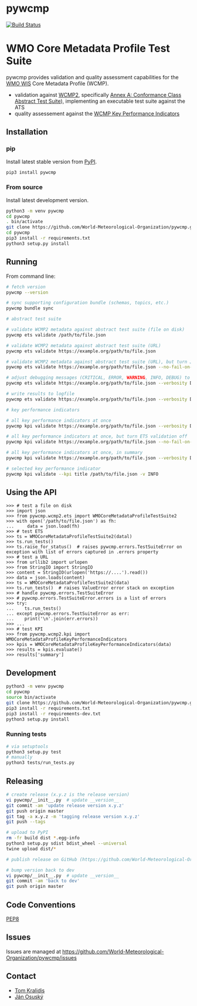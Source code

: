 # pywcmp

[![Build Status](https://github.com/World-Meteorological-Organization/pywcmp/workflows/build%20%E2%9A%99%EF%B8%8F/badge.svg)](https://github.com/World-Meteorological-Organization/pywcmp/actions)

# WMO Core Metadata Profile Test Suite

pywcmp provides validation and quality assessment capabilities for the [WMO WIS](https://community.wmo.int/en/activity-areas/wis) Core Metadata Profile (WCMP).

- validation against [WCMP2](https://wmo-im.github.io/wcmp2/standard/wcmp2-STABLE.html), specifically [Annex A: Conformance Class Abstract Test Suite](https://wmo-im.github.io/wcmp2/standard/wcmp2-STABLE.html#_conformance_class_abstract_test_suite_normative)), implementing an executable test suite against the ATS
- quality assessement against the [WCMP Key Performance Indicators]([https://community.wmo.int/activity-areas/wis/wis-metadata-kpis](https://wmo-im.github.io/wcmp2/kpi/wcmp2-kpi-DRAFT.html))

## Installation

### pip

Install latest stable version from [PyPI](https://pypi.org/project/pywcmp).

```bash
pip3 install pywcmp
```

### From source

Install latest development version.

```bash
python3 -m venv pywcmp
cd pywcmp
. bin/activate
git clone https://github.com/World-Meteorological-Organization/pywcmp.git
cd pywcmp
pip3 install -r requirements.txt
python3 setup.py install
```

## Running

From command line:
```bash
# fetch version
pywcmp --version

# sync supporting configuration bundle (schemas, topics, etc.)
pywcmp bundle sync

# abstract test suite

# validate WCMP2 metadata against abstract test suite (file on disk)
pywcmp ets validate /path/to/file.json

# validate WCMP2 metadata against abstract test suite (URL)
pywcmp ets validate https://example.org/path/to/file.json

# validate WCMP2 metadata against abstract test suite (URL), but turn JSON Schema validation off
pywcmp ets validate https://example.org/path/to/file.json --no-fail-on-schema-validation

# adjust debugging messages (CRITICAL, ERROR, WARNING, INFO, DEBUG) to stdout
pywcmp ets validate https://example.org/path/to/file.json --verbosity DEBUG

# write results to logfile
pywcmp ets validate https://example.org/path/to/file.json --verbosity DEBUG --logfile /tmp/foo.txt

# key performance indicators

# all key performance indicators at once
pywcmp kpi validate https://example.org/path/to/file.json --verbosity DEBUG

# all key performance indicators at once, but turn ETS validation off
pywcmp kpi validate https://example.org/path/to/file.json --no-fail-on-ets --verbosity DEBUG

# all key performance indicators at once, in summary
pywcmp kpi validate https://example.org/path/to/file.json --verbosity DEBUG --summary

# selected key performance indicator
pywcmp kpi validate --kpi title /path/to/file.json -v INFO
```

## Using the API
```pycon
>>> # test a file on disk
>>> import json
>>> from pywcmp.wcmp2.ets import WMOCoreMetadataProfileTestSuite2
>>> with open('/path/to/file.json') as fh:
...     data = json.load(fh)
>>> # test ETS
>>> ts = WMOCoreMetadataProfileTestSuite2(datal)
>>> ts.run_tests()
>>> ts.raise_for_status()  # raises pywcmp.errors.TestSuiteError on exception with list of errors captured in .errors property
>>> # test a URL
>>> from urllib2 import urlopen
>>> from StringIO import StringIO
>>> content = StringIO(urlopen('https://....').read())
>>> data = json.loads(content)
>>> ts = WMOCoreMetadataProfileTestSuite2(data)
>>> ts.run_tests()  # raises ValueError error stack on exception
>>> # handle pywcmp.errors.TestSuiteError
>>> # pywcmp.errors.TestSuiteError.errors is a list of errors
>>> try:
...    ts.run_tests()
... except pywcmp.errors.TestSuiteError as err:
...    print('\n'.join(err.errors))
>>> ...
>>> # test KPI
>>> from pywcmp.wcmp2.kpi import WMOCoreMetadataProfileKeyPerformanceIndicators
>>> kpis = WMOCoreMetadataProfileKeyPerformanceIndicators(data)
>>> results = kpis.evaluate()
>>> results['summary']
```

## Development

```bash
python3 -m venv pywcmp
cd pywcmp
source bin/activate
git clone https://github.com/World-Meteorological-Organization/pywcmp.git
pip3 install -r requirements.txt
pip3 install -r requirements-dev.txt
python3 setup.py install
```

### Running tests

```bash
# via setuptools
python3 setup.py test
# manually
python3 tests/run_tests.py
```

## Releasing

```bash
# create release (x.y.z is the release version)
vi pywcmp/__init__.py  # update __version__
git commit -am 'update release version x.y.z'
git push origin master
git tag -a x.y.z -m 'tagging release version x.y.z'
git push --tags

# upload to PyPI
rm -fr build dist *.egg-info
python3 setup.py sdist bdist_wheel --universal
twine upload dist/*

# publish release on GitHub (https://github.com/World-Meteorological-Organization/pywcmp/releases/new)

# bump version back to dev
vi pywcmp/__init__.py  # update __version__
git commit -am 'back to dev'
git push origin master
```

## Code Conventions

[PEP8](https://www.python.org/dev/peps/pep-0008)

## Issues

Issues are managed at https://github.com/World-Meteorological-Organization/pywcmp/issues

## Contact

* [Tom Kralidis](https://github.com/tomkralidis)
* [Ján Osuský](https://github.com/josusky)
